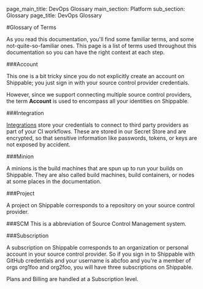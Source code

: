 page_main_title: DevOps Glossary
main_section: Platform
sub_section: Glossary
page_title: DevOps Glossary

#Glossary of Terms

As you read this documentation, you'll find some familiar terms, and some not-quite-so-familiar ones. This page is a list of terms used throughout this documentation so you can have the right context at each step.

###Account

This one is a bit tricky since you do not explicitly create an account on Shippable; you just sign in with your source control provider credentials.

However, since we support connecting multiple source control providers, the term **Account** is used to encompass all your identities on Shippable.

###Integration

[Integrations](/platform/integrations-overview/) store your credentials to connect to third party providers as part of your CI workflows. These are stored in our Secret Store and are encrypted, so that sensitive information like passwords, tokens, or keys are not exposed by accident.

###Minion

A minions is the build machines that are spun up to run your builds on Shippable. They are also called build machines, build containers, or nodes at some places in the documentation.

###Project

A project on Shippable corresponds to a repository on your source control provider.

###SCM
This is a abbreviation of Source Control Management system.

###Subscription

A subscription on Shippable corresponds to an organization or personal account in your source control provider. So if you sign in to Shippable with GitHub credentials and your username is abcfoo and you're a member of orgs org1foo and org2foo, you will have three subscriptions on Shippable.

Plans and Billing are handled at a Subscription level.

